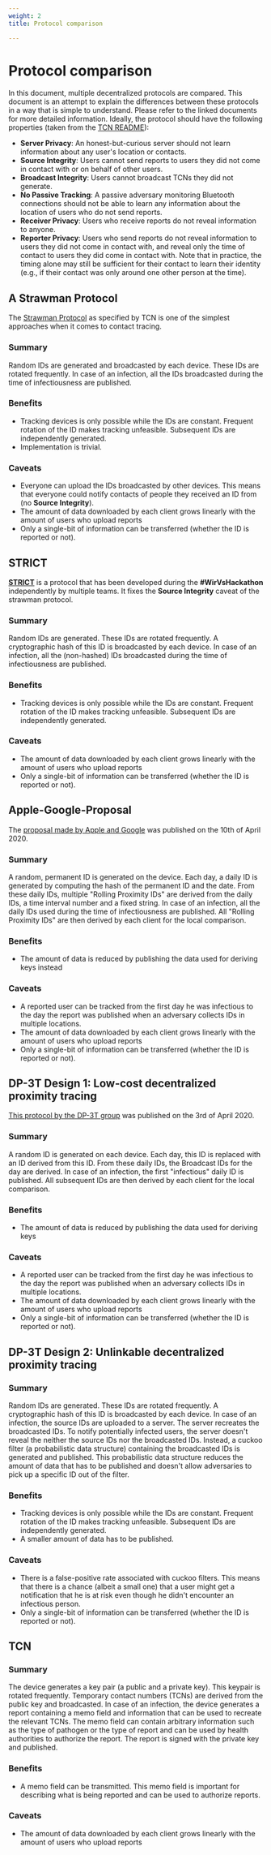 ```yaml
---
weight: 2
title: Protocol comparison

---
```


# Protocol comparison

In this document, multiple decentralized protocols are compared. 
This document is an attempt to explain the differences between these protocols in a way that is simple to understand. Please refer to the linked documents for more detailed information.
Ideally, the protocol should have the following properties (taken from the [TCN README](https://github.com/TCNCoalition/TCN/blob/main/README.md)):

-   **Server Privacy**: An honest-but-curious server should not learn information about any user's location or contacts.
-   **Source Integrity**: Users cannot send reports to users they did not come in contact with or on behalf of other users.
-   **Broadcast Integrity**: Users cannot broadcast TCNs they did not generate.
-   **No Passive Tracking**: A passive adversary monitoring Bluetooth connections should not be able to learn any information about the location of users who do not send reports.
-   **Receiver Privacy**: Users who receive reports do not reveal information to anyone.
-   **Reporter Privacy**: Users who send reports do not reveal information to users they did not come in contact with, and reveal only the time of contact to users they did come in contact with. Note that in practice, the timing alone may still be sufficient for their contact to learn their identity (e.g., if their contact was only around one other person at the time).

## A Strawman Protocol
The [Strawman Protocol]([https://github.com/TCNCoalition/TCN/blob/main/README.md#a-strawman-protocol](https://github.com/TCNCoalition/TCN/blob/main/README.md#a-strawman-protocol)) as specified by TCN is one of the simplest approaches when it comes to contact tracing.

### Summary
Random IDs are generated and broadcasted by each device. These IDs are rotated frequently.
In case of an infection, all the IDs broadcasted during the time of infectiousness are published.

### Benefits
- Tracking devices is only possible while the IDs are constant. Frequent rotation of the ID makes tracking unfeasible. Subsequent IDs are independently generated.
- Implementation is trivial.

### Caveats
- Everyone can upload the IDs broadcasted by other devices. This means that everyone could notify contacts of people they received an ID from (no **Source Integrity**).
- The amount of data downloaded by each client grows linearly with the amount of users who upload reports
- Only a single-bit of information can be transferred (whether the ID is reported or not).

## STRICT
[**STRICT**](https://github.com/ito-org/STRICT) is a protocol that has been developed during the **#WirVsHackathon** independently by multiple teams. It fixes the **Source Integrity** caveat of the strawman protocol.

### Summary
Random IDs are generated. These IDs are rotated frequently. A cryptographic hash of this ID is broadcasted by each device. 
In case of an infection, all the (non-hashed) IDs broadcasted during the time of infectiousness are published. 

### Benefits
- Tracking devices is only possible while the IDs are constant. Frequent rotation of the ID makes tracking unfeasible. Subsequent IDs are independently generated.

### Caveats
- The amount of data downloaded by each client grows linearly with the amount of users who upload reports
- Only a single-bit of information can be transferred (whether the ID is reported or not).

## Apple-Google-Proposal
The [proposal made by Apple and Google](https://covid19-static.cdn-apple.com/applications/covid19/current/static/contact-tracing/pdf/ContactTracing-CryptographySpecification.pdf) was published on the 10th of April 2020.

### Summary
A random, permanent ID is generated on the device. Each day, a daily ID is generated by computing the hash of the permanent ID and the date. From these daily IDs, multiple "Rolling Proximity IDs" are derived from the daily IDs, a time interval number and a fixed string.
In case of an infection, all the daily IDs used during the time of infectiousness are published. All "Rolling Proximity IDs" are then derived by each client for the local comparison.

### Benefits
- The amount of data is reduced by publishing the data used for deriving keys instead

### Caveats
- A reported user can be tracked from the first day he was infectious to the day the report was published when an adversary collects IDs in multiple locations.
- The amount of data downloaded by each client grows linearly with the amount of users who upload reports
- Only a single-bit of information can be transferred (whether the ID is reported or not).

## DP-3T Design 1: Low-cost decentralized proximity tracing
[This protocol by the DP-3T group](https://github.com/DP-3T/documents/blob/master/DP3T%20White%20Paper.pdf) was published on the 3rd of April 2020.

### Summary
A random ID is generated on each device. Each day, this ID is replaced with an ID derived from this ID. From these daily IDs, the Broadcast IDs for the day are derived.
In case of an infection, the first "infectious" daily ID is published. All subsequent IDs are then derived by each client for the local comparison.

### Benefits

- The amount of data is reduced by publishing the data used for deriving keys

### Caveats
- A reported user can be tracked from the first day he was infectious to the day the report was published when an adversary collects IDs in multiple locations.
 - The amount of data downloaded by each client grows linearly with the amount of users who upload reports
 - Only a single-bit of information can be transferred (whether the ID is reported or not).

## DP-3T Design 2: Unlinkable decentralized proximity tracing


### Summary
Random IDs are generated. These IDs are rotated frequently. A cryptographic hash of this ID is broadcasted by each device.
In case of an infection, the source IDs are uploaded to a server.  The server recreates the broadcasted IDs.
To notify potentially infected users, the server doesn't reveal the neither the source IDs nor the broadcasted IDs. Instead, a cuckoo filter (a probabilistic data structure) containing the broadcasted IDs is generated and published. This probabilistic data structure reduces the amount of data that has to be published and doesn't allow adversaries to pick up a specific ID out of the filter.

### Benefits
- Tracking devices is only possible while the IDs are constant. Frequent rotation of the ID makes tracking unfeasible. Subsequent IDs are independently generated.
- A smaller amount of data has to be published.

### Caveats
 - There is a false-positive rate associated with cuckoo filters. This means that there is a chance (albeit a small one) that a user might get a notification that he is at risk even though he didn't encounter an infectious person.
 - Only a single-bit of information can be transferred (whether the ID is reported or not).

## TCN

### Summary
The device generates a key pair (a public and a private key). This keypair is rotated frequently. Temporary contact numbers (TCNs) are derived from the public key and broadcasted.
In case of an infection, the device generates a report containing a memo field and information that can be used to recreate the relevant TCNs. The memo field can contain arbitrary information such as the type of pathogen or the type of report and can be used by health authorities to authorize the report. The report is signed with the private key and published.

### Benefits
- A memo field can be transmitted. This memo field is important for describing what is being reported and can be used to authorize reports.

### Caveats
- The amount of data downloaded by each client grows linearly with the amount of users who upload reports